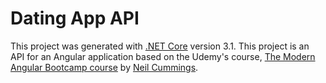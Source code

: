 # Dating App API

This project was generated with [.NET Core](https://dotnet.microsoft.com/download) version 3.1. This project is an API for an Angular application based on the Udemy's course, [The Modern Angular Bootcamp course](https://www.udemy.com/course/build-an-app-with-aspnet-core-and-angular-from-scratch/) by [Neil Cummings](https://www.udemy.com/user/neil-cummings-2/). 
